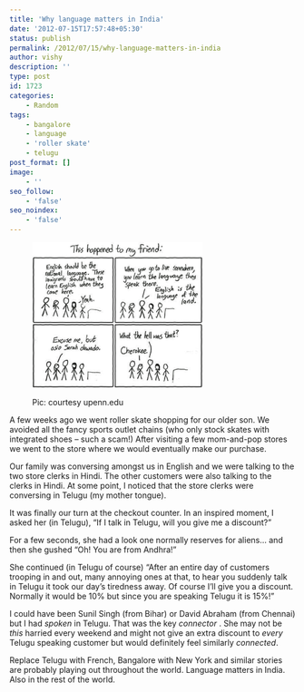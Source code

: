 ```yaml
---
title: 'Why language matters in India'
date: '2012-07-15T17:57:48+05:30'
status: publish
permalink: /2012/07/15/why-language-matters-in-india
author: vishy
description: ''
type: post
id: 1723
categories: 
    - Random
tags:
    - bangalore
    - language
    - 'roller skate'
    - telugu
post_format: []
image:
    - ''
seo_follow:
    - 'false'
seo_noindex:
    - 'false'
---
```

<figure aria-describedby="caption-attachment-1882" class="wp-caption alignleft" id="attachment_1882" style="width: 300px">

[![](../../../../uploads/2012/07/national_language_edited.jpeg "national_language_edited")](http://www.ulaar.com/wp-content/uploads/2012/07/national_language_edited.jpeg)<figcaption class="wp-caption-text" id="caption-attachment-1882">Pic: courtesy upenn.edu</figcaption></figure>

A few weeks ago we went roller skate shopping for our older son. We avoided all the fancy sports outlet chains (who only stock skates with integrated shoes – such a scam!) After visiting a few mom-and-pop stores we went to the store where we would eventually make our purchase.

Our family was conversing amongst us in English and we were talking to the two store clerks in Hindi. The other customers were also talking to the clerks in Hindi. At some point, I noticed that the store clerks were conversing in Telugu (my mother tongue).

It was finally our turn at the checkout counter. In an inspired moment, I asked her (in Telugu), “If I talk in Telugu, will you give me a discount?”

For a few seconds, she had a look one normally reserves for aliens… and then she gushed “Oh! You are from Andhra!”

She continued (in Telugu of course) “After an entire day of customers trooping in and out, many annoying ones at that, to hear you suddenly talk in Telugu it took our day’s tiredness away. Of course I’ll give you a discount. Normally it would be 10% but since you are speaking Telugu it is 15%!”

I could have been Sunil Singh (from Bihar) or David Abraham (from Chennai) but I had *spoken* in Telugu. That was the key *connector* . She may not be *this* harried every weekend and might not give an extra discount to *every* Telugu speaking customer but would definitely feel similarly *connected*.

Replace Telugu with French, Bangalore with New York and similar stories are probably playing out throughout the world. Language matters in India. Also in the rest of the world.